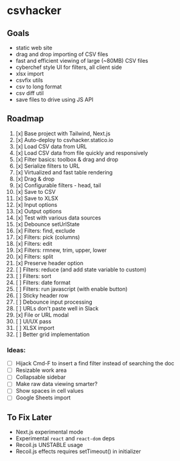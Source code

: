 # csvhacker

## Goals

- static web site
- drag and drop importing of CSV files
- fast and efficient viewing of large (~80MB) CSV files
- cyberchef style UI for filters, all client side
- xlsx import
- csvfix utils
- csv to long format
- csv diff util
- save files to drive using JS API

## Roadmap

1. [x] Base project with Tailwind, Next.js
1. [x] Auto-deploy to csvhacker.statico.io
1. [x] Load CSV data from URL
1. [x] Load CSV data from file quickly and responsively
1. [x] Filter basics: toolbox & drag and drop
1. [x] Serialize filters to URL
1. [x] Virtualized and fast table rendering
1. [x] Drag & drop
1. [x] Configurable filters - head, tail
1. [x] Save to CSV
1. [x] Save to XLSX
1. [x] Input options
1. [x] Output options
1. [x] Test with various data sources
1. [x] Debounce setUrlState
1. [x] Filters: find, exclude
1. [x] Filters: pick (columns)
1. [x] Filters: edit
1. [x] Filters: rmnew, trim, upper, lower
1. [x] Filters: split
1. [x] Preserve header option
1. [ ] Filters: reduce (and add state variable to custom)
1. [ ] Filters: sort
1. [ ] Filters: date format
1. [ ] Filters: run javascript (with enable button)
1. [ ] Sticky header row
1. [ ] Debounce input processing
1. [ ] URLs don't paste well in Slack
1. [x] File or URL modal
1. [ ] UI/UX pass
1. [ ] XLSX import
1. [ ] Better grid implementation

### Ideas:

- [ ] Hijack Cmd-F to insert a find filter instead of searching the doc
- [ ] Resizable work area
- [ ] Collapsable sidebar
- [ ] Make raw data viewing smarter?
- [ ] Show spaces in cell values
- [ ] Google Sheets import

## To Fix Later

- Next.js experimental mode
- Experimental `react` and `react-dom` deps
- Recoil.js UNSTABLE usage
- Recoil.js effects requires setTimeout() in initializer
